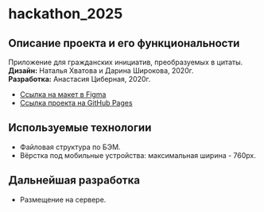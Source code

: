 # hackathon_2025

## Описание проекта и его функциональности
Приложение для гражданских инициатив, преобразуемых в цитаты.  
**Дизайн:** Наталья Хватова и Дарина Широкова, 2020г.  
**Разработка:** Анастасия Циберная, 2020г.  
* [Ссылка на макет в Figma](https://www.figma.com/file/vTv2jFDTEy8BTDe9HLas6a/YP.-Hackathon?node-id=0%3A1)
* [Ссылка проекта на GitHub Pages](https://tsanastasia.github.io/hackathon_2025)

## Используемые технологии
* Файловая структура по БЭМ.
* Вёрстка под мобильные устройства: максимальная ширина - 760px.

## Дальнейшая разработка
* Размещение на сервере.